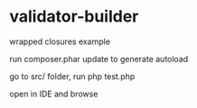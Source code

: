 validator-builder
=================

wrapped closures example

run composer.phar update to generate autoload

go to src/ folder, run php test.php

open in IDE and browse